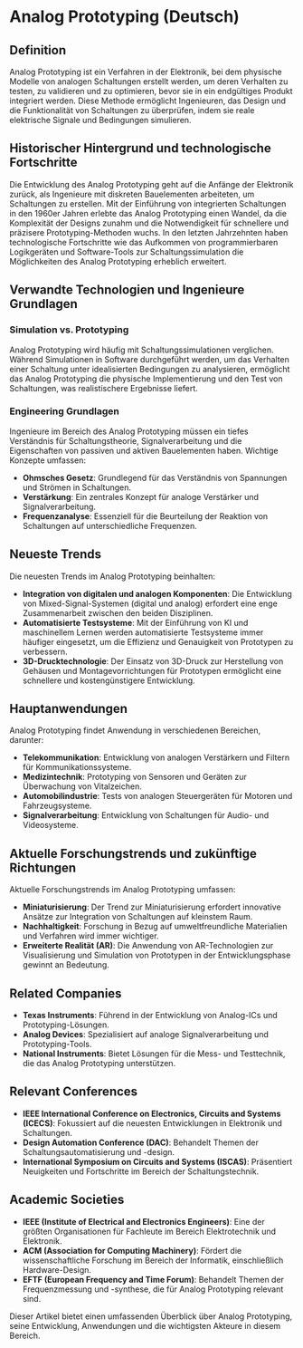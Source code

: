 # Analog Prototyping (Deutsch)

## Definition

Analog Prototyping ist ein Verfahren in der Elektronik, bei dem physische Modelle von analogen Schaltungen erstellt werden, um deren Verhalten zu testen, zu validieren und zu optimieren, bevor sie in ein endgültiges Produkt integriert werden. Diese Methode ermöglicht Ingenieuren, das Design und die Funktionalität von Schaltungen zu überprüfen, indem sie reale elektrische Signale und Bedingungen simulieren.

## Historischer Hintergrund und technologische Fortschritte

Die Entwicklung des Analog Prototyping geht auf die Anfänge der Elektronik zurück, als Ingenieure mit diskreten Bauelementen arbeiteten, um Schaltungen zu erstellen. Mit der Einführung von integrierten Schaltungen in den 1960er Jahren erlebte das Analog Prototyping einen Wandel, da die Komplexität der Designs zunahm und die Notwendigkeit für schnellere und präzisere Prototyping-Methoden wuchs. In den letzten Jahrzehnten haben technologische Fortschritte wie das Aufkommen von programmierbaren Logikgeräten und Software-Tools zur Schaltungssimulation die Möglichkeiten des Analog Prototyping erheblich erweitert.

## Verwandte Technologien und Ingenieure Grundlagen

### Simulation vs. Prototyping

Analog Prototyping wird häufig mit Schaltungssimulationen verglichen. Während Simulationen in Software durchgeführt werden, um das Verhalten einer Schaltung unter idealisierten Bedingungen zu analysieren, ermöglicht das Analog Prototyping die physische Implementierung und den Test von Schaltungen, was realistischere Ergebnisse liefert. 

### Engineering Grundlagen

Ingenieure im Bereich des Analog Prototyping müssen ein tiefes Verständnis für Schaltungstheorie, Signalverarbeitung und die Eigenschaften von passiven und aktiven Bauelementen haben. Wichtige Konzepte umfassen:

- **Ohmsches Gesetz**: Grundlegend für das Verständnis von Spannungen und Strömen in Schaltungen.
- **Verstärkung**: Ein zentrales Konzept für analoge Verstärker und Signalverarbeitung.
- **Frequenzanalyse**: Essenziell für die Beurteilung der Reaktion von Schaltungen auf unterschiedliche Frequenzen.

## Neueste Trends

Die neuesten Trends im Analog Prototyping beinhalten:

- **Integration von digitalen und analogen Komponenten**: Die Entwicklung von Mixed-Signal-Systemen (digital und analog) erfordert eine enge Zusammenarbeit zwischen den beiden Disziplinen.
- **Automatisierte Testsysteme**: Mit der Einführung von KI und maschinellem Lernen werden automatisierte Testsysteme immer häufiger eingesetzt, um die Effizienz und Genauigkeit von Prototypen zu verbessern.
- **3D-Drucktechnologie**: Der Einsatz von 3D-Druck zur Herstellung von Gehäusen und Montagevorrichtungen für Prototypen ermöglicht eine schnellere und kostengünstigere Entwicklung.

## Hauptanwendungen

Analog Prototyping findet Anwendung in verschiedenen Bereichen, darunter:

- **Telekommunikation**: Entwicklung von analogen Verstärkern und Filtern für Kommunikationssysteme.
- **Medizintechnik**: Prototyping von Sensoren und Geräten zur Überwachung von Vitalzeichen.
- **Automobilindustrie**: Tests von analogen Steuergeräten für Motoren und Fahrzeugsysteme.
- **Signalverarbeitung**: Entwicklung von Schaltungen für Audio- und Videosysteme.

## Aktuelle Forschungstrends und zukünftige Richtungen

Aktuelle Forschungstrends im Analog Prototyping umfassen:

- **Miniaturisierung**: Der Trend zur Miniaturisierung erfordert innovative Ansätze zur Integration von Schaltungen auf kleinstem Raum.
- **Nachhaltigkeit**: Forschung in Bezug auf umweltfreundliche Materialien und Verfahren wird immer wichtiger.
- **Erweiterte Realität (AR)**: Die Anwendung von AR-Technologien zur Visualisierung und Simulation von Prototypen in der Entwicklungsphase gewinnt an Bedeutung.

## Related Companies

- **Texas Instruments**: Führend in der Entwicklung von Analog-ICs und Prototyping-Lösungen.
- **Analog Devices**: Spezialisiert auf analoge Signalverarbeitung und Prototyping-Tools.
- **National Instruments**: Bietet Lösungen für die Mess- und Testtechnik, die das Analog Prototyping unterstützen.

## Relevant Conferences

- **IEEE International Conference on Electronics, Circuits and Systems (ICECS)**: Fokussiert auf die neuesten Entwicklungen in Elektronik und Schaltungen.
- **Design Automation Conference (DAC)**: Behandelt Themen der Schaltungsautomatisierung und -design.
- **International Symposium on Circuits and Systems (ISCAS)**: Präsentiert Neuigkeiten und Fortschritte im Bereich der Schaltungstechnik.

## Academic Societies

- **IEEE (Institute of Electrical and Electronics Engineers)**: Eine der größten Organisationen für Fachleute im Bereich Elektrotechnik und Elektronik.
- **ACM (Association for Computing Machinery)**: Fördert die wissenschaftliche Forschung im Bereich der Informatik, einschließlich Hardware-Design.
- **EFTF (European Frequency and Time Forum)**: Behandelt Themen der Frequenzmessung und -synthese, die für Analog Prototyping relevant sind. 

Dieser Artikel bietet einen umfassenden Überblick über Analog Prototyping, seine Entwicklung, Anwendungen und die wichtigsten Akteure in diesem Bereich.